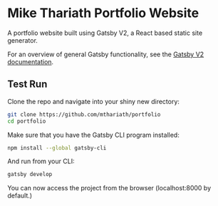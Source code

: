 # Mike Thariath Portfolio Website

A portfolio website built using Gatsby V2, a React based static site generator.

For an overview of general Gatsby functionality, see the [Gatsby V2 documentation](https://next.gatsbyjs.org/docs/).

## Test Run

Clone the repo and navigate into your shiny new directory:

```sh
git clone https://github.com/mthariath/portfolio
cd portfolio
```

Make sure that you have the Gatsby CLI program installed:

```sh
npm install --global gatsby-cli
```

And run from your CLI:

```sh
gatsby develop
```

You can now access the project from the browser (localhost:8000 by default.)
